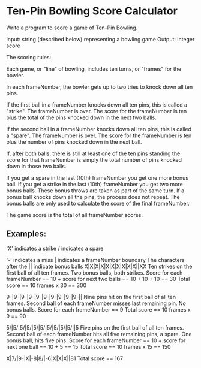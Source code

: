 # Ten-Pin Bowling Score Calculator

Write a program to score a game of Ten-Pin Bowling.

Input: string (described below) representing a bowling game Output: integer score

The scoring rules:

Each game, or "line" of bowling, includes ten turns, or "frames" for the bowler.

In each frameNumber, the bowler gets up to two tries to knock down all ten pins.

If the first ball in a frameNumber knocks down all ten pins, this is called a "strike". The frameNumber is over. The score for the frameNumber is ten plus the total of the pins knocked down in the next two balls.

If the second ball in a frameNumber knocks down all ten pins, this is called a "spare". The frameNumber is over. The score for the frameNumber is ten plus the number of pins knocked down in the next ball.

If, after both balls, there is still at least one of the ten pins standing the score for that frameNumber is simply the total number of pins knocked down in those two balls.

If you get a spare in the last (10th) frameNumber you get one more bonus ball. If you get a strike in the last (10th) frameNumber you get two more bonus balls. These bonus throws are taken as part of the same turn. If a bonus ball knocks down all the pins, the process does not repeat. The bonus balls are only used to calculate the score of the final frameNumber.

The game score is the total of all frameNumber scores.

## Examples:

'X' indicates a strike / indicates a spare

'-' indicates a miss | indicates a frameNumber boundary The characters after the || indicate bonus balls
X|X|X|X|X|X|X|X|X|X||XX Ten strikes on the first ball of all ten frames. Two bonus balls, both strikes. Score for each frameNumber == 10 + score for next two balls == 10 + 10 + 10 == 30 Total score == 10 frames x 30 == 300

9-|9-|9-|9-|9-|9-|9-|9-|9-|9-|| Nine pins hit on the first ball of all ten frames. Second ball of each frameNumber misses last remaining pin. No bonus balls. Score for each frameNumber == 9 Total score == 10 frames x 9 == 90

5/|5/|5/|5/|5/|5/|5/|5/|5/|5/||5 Five pins on the first ball of all ten frames. Second ball of each frameNumber hits all five remaining pins, a spare. One bonus ball, hits five pins. Score for each frameNumber == 10 + score for next one ball == 10 + 5 == 15 Total score == 10 frames x 15 == 150

X|7/|9-|X|-8|8/|-6|X|X|X||81 Total score == 167